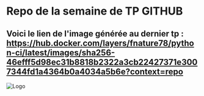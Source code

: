 # Repo de la semaine de TP GITHUB

## Voici le lien de l'image générée au dernier tp : https://hub.docker.com/layers/fnature78/python-ci/latest/images/sha256-46efff5d98ec31b8818b2322a3cb22427371e3007344fd1a4364b0a4034a5b6e?context=repo

![Logo](https://66.media.tumblr.com/81d12fb91535bd608e75d3317b751b96/tumblr_prjoxgipkl1x8t86vo4_500.gifv)
